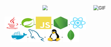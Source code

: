 <img align="right" alt="GIF" src="https://github.com/abhisheknaiidu/abhisheknaiidu/blob/master/code.gif?raw=true" width="200" height="150" />




  <div align="center" background-color="grey" justify content= "center">
  <a href="https://github.com/devmateuscarvalho">
<img height="120em" width="auto" src="https://github-readme-stats.vercel.app/api/top-langs/?username=devmateuscarvalho&layout=compact&langs_count=7&theme=dark&hide=css,scss,html,javascript"/>
</div>
  <br>
  <div align="center">
  <img align="center" alt="mateus-JAVA" height="40" width="50" src="https://github.com/devicons/devicon/blob/master/icons/java/java-plain.svg">
  <img align="center" alt="mateus-Spring" height="30" width="40" src="https://github.com/devicons/devicon/blob/master/icons/spring/spring-original.svg">
  
  <img align="center" alt="mateus-JS" height="40" width="50" src="https://raw.githubusercontent.com/devicons/devicon/master/icons/javascript/javascript-plain.svg">
<img align="center" alt="mateus-JS" height="40" width="50" src="https://github.com/devicons/devicon/blob/master/icons/nodejs/nodejs-original.svg">

  <img align="center" alt="mateus-React" height="40" width="50" src="https://raw.githubusercontent.com/devicons/devicon/master/icons/react/react-original.svg">
  <img align="center" alt="mateus-Docker" height="40" width="50" src="https://github.com/devicons/devicon/blob/master/icons/docker/docker-plain.svg">
  <img align="center" alt="mateus-MySql" height="40" width="50" src="https://github.com/devicons/devicon/blob/master/icons/mysql/mysql-original.svg">
  <img align="center" alt="mateus-linux" height="40" width="50" src="https://github.com/devicons/devicon/blob/master/icons/linux/linux-original.svg">
   <img align="center" alt="mateus-mongo" height="40" width="50" src="https://github.com/devicons/devicon/blob/master/icons/mongodb/mongodb-original.svg">

 
    

 </div>
